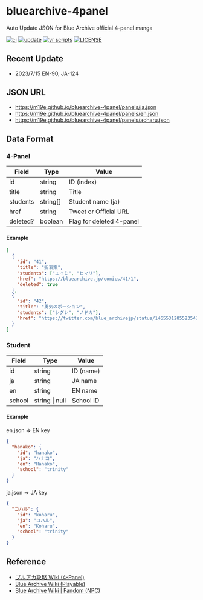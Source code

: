 # bluearchive-4panel

Auto Update JSON for Blue Archive official 4-panel manga

[![ci](https://github.com/m19e/4panel-scraper/actions/workflows/ci.yml/badge.svg)](https://github.com/m19e/4panel-scraper/actions/workflows/ci.yml)
[![update](https://github.com/m19e/4panel-scraper/actions/workflows/update.yml/badge.svg)](https://github.com/m19e/4panel-scraper/actions/workflows/update.yml)
[![vr scripts](https://badges.velociraptor.run/flat.svg)](https://velociraptor.run)
[![LICENSE](https://img.shields.io/badge/license-MIT-brightgreen)](LICENSE)

## Recent Update

- 2023/7/15 EN-90, JA-124

## JSON URL

- https://m19e.github.io/bluearchive-4panel/panels/ja.json
- https://m19e.github.io/bluearchive-4panel/panels/en.json
- https://m19e.github.io/bluearchive-4panel/panels/aoharu.json

## Data Format

### 4-Panel

| Field    | Type     | Value                    |
| -------- | -------- | ------------------------ |
| id       | string   | ID (index)               |
| title    | string   | Title                    |
| students | string[] | Student name (ja)        |
| href     | string   | Tweet or Official URL    |
| deleted? | boolean  | Flag for deleted 4-panel |

#### Example

```json
[
  {
    "id": "41",
    "title": "折衷案",
    "students": ["エイミ", "ヒマリ"],
    "href": "https://bluearchive.jp/comics/41/1",
    "deleted": true
  },
  {
    "id": "42",
    "title": "勇気のポーション",
    "students": ["シグレ", "ノドカ"],
    "href": "https://twitter.com/blue_archivejp/status/1465531285523542017"
  }
]
```

### Student

| Field  | Type           | Value     |
| ------ | -------------- | --------- |
| id     | string         | ID (name) |
| ja     | string         | JA name   |
| en     | string         | EN name   |
| school | string \| null | School ID |

#### Example

en.json => EN key

```json
{
  "hanako": {
    "id": "hanako",
    "ja": "ハナコ",
    "en": "Hanako",
    "school": "trinity"
  }
}
```

ja.json => JA key

```json
{
  "コハル": {
    "id": "koharu",
    "ja": "コハル",
    "en": "Koharu",
    "school": "trinity"
  }
}
```

## Reference

- [ブルアカ攻略 Wiki (4-Panel)](https://bluearchive.wikiru.jp/?Twitter%E9%80%A3%E8%BC%89#Manga)
- [Blue Archive Wiki (Playable)](https://bluearchive.wiki/wiki/Characters)
- [Blue Archive Wiki | Fandom (NPC)](https://bluearchive.fandom.com/wiki/Category:NPC)
